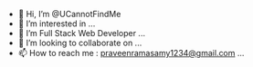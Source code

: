 - 👋 Hi, I’m @UCannotFindMe
- 👀 I’m interested in ...
- 🌱 I’m Full Stack Web Developer ...
- 💞️ I’m looking to collaborate on ...
- 📫 How to reach me : praveenramasamy1234@gmail.com ...

<!---
UCannotFindMe/UCannotFindMe is a ✨ special ✨ repository because its `README.md` (this file) appears on your GitHub profile.
You can click the Preview link to take a look at your changes.
--->
